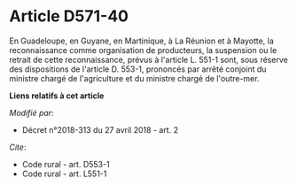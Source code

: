 # Article D571-40

En Guadeloupe, en Guyane, en Martinique, à La Réunion et à Mayotte, la reconnaissance comme organisation de producteurs, la
suspension ou le retrait de cette reconnaissance, prévus à l'article L. 551-1 sont, sous réserve des dispositions de
l'article D. 553-1, prononcés par arrêté conjoint du ministre chargé de l'agriculture et du ministre chargé de l'outre-mer.

**Liens relatifs à cet article**

_Modifié par_:

  - Décret n°2018-313 du 27 avril 2018 - art. 2

_Cite_:

  - Code rural - art. D553-1
  - Code rural - art. L551-1
